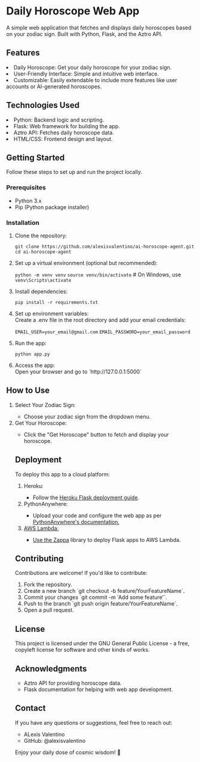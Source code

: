 # Daily Horoscope Web App
A simple web application that fetches and displays daily horoscopes based on your zodiac sign. Built with Python, Flask, and the Aztro API.

## Features
<li> Daily Horoscope: Get your daily horoscope for your zodiac sign. </li>  
<li> User-Friendly Interface: Simple and intuitive web interface. </li>
<li> Customizable: Easily extendable to include more features like user accounts or AI-generated horoscopes. </li>

## Technologies Used
<li> Python: Backend logic and scripting. </li>
<li> Flask: Web framework for building the app. </li>
<li> Aztro API: Fetches daily horoscope data. </li>
<li> HTML/CSS: Frontend design and layout. </li>

## Getting Started

Follow these steps to set up and run the project locally.

### Prerequisites
<ul>
<li> Python 3.x </li>
<li> Pip (Python package installer) </li>
</ul>

### Installation
<ol>
<li> Clone the repository: </li>

`git clone https://github.com/alexisvalentino/ai-horoscope-agent.git`
`cd ai-horoscope-agent`

<li> Set up a virtual environment (optional but recommended): </li>

`python -m venv venv`
`source venv/bin/activate`  # On Windows, use `venv\Scripts\activate`

<li> Install dependencies: </li>

`pip install -r requirements.txt`

<li> Set up environment variables: </li>
Create a .env file in the root directory and add your email credentials:

`EMAIL_USER=your_email@gmail.com`
`EMAIL_PASSWORD=your_email_password`

<li> Run the app: </li>

`python app.py`

<li> Access the app: </li>
Open your browser and go to `http://127.0.0.1:5000`
</ol>

## How to Use
<ol>
<li> Select Your Zodiac Sign: </li>
<ul><li> Choose your zodiac sign from the dropdown menu.</li></ul>

<li> Get Your Horoscope: </li>
<ul><li> Click the "Get Horoscope" button to fetch and display your horoscope. </li></ul>
  
## Deployment

To deploy this app to a cloud platform:
<ol>
<li> Heroku: </li>

<ul>
  <li>Follow the <a href="https://devcenter.heroku.com/articles/getting-started-with-python">Heroku Flask deployment guide</a>.</li>
</ul>

<li> PythonAnywhere: </li>

<ul>
 <li> Upload your code and configure the web app as per <a href="https://help.pythonanywhere.com/pages/Flask/PythonAnywhere's documentation">PythonAnywhere's documentation. </li>
</ul>

<li> AWS Lambda: </li>

<ul>
  <li>Use the <a href="https://github.com/zappa/Zappa">Zappa</a> library to deploy Flask apps to AWS Lambda.</li>
</ul>
</ol>

## Contributing

Contributions are welcome! If you'd like to contribute:

<ol>
<li> Fork the repository. </li>
<li> Create a new branch `git checkout -b feature/YourFeatureName`. </li>
<li> Commit your changes `git commit -m 'Add some feature'`. </li>
<li> Push to the branch `git push origin feature/YourFeatureName`.</li>
<li> Open a pull request.</li>
</ol>

## License
This project is licensed under the GNU General Public License - a free, copyleft license for
software and other kinds of works.

## Acknowledgments
<ul>
<li> Aztro API for providing horoscope data. </li>
<li> Flask documentation for helping with web app development. </li>
</ul>

## Contact
If you have any questions or suggestions, feel free to reach out:

<ul>
<li> ALexis Valentino</li>
<li> GitHub: @alexisvalentino </li>
</ul>

Enjoy your daily dose of cosmic wisdom! 🌟
